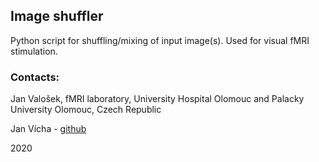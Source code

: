 ## Image shuffler

Python script for shuffling/mixing of input image(s).
Used for visual fMRI stimulation.

### Contacts:

Jan Valošek, fMRI laboratory, University Hospital Olomouc and Palacky University Olomouc, Czech Republic

Jan Vícha - [github](https://github.com/vichi99)

2020
